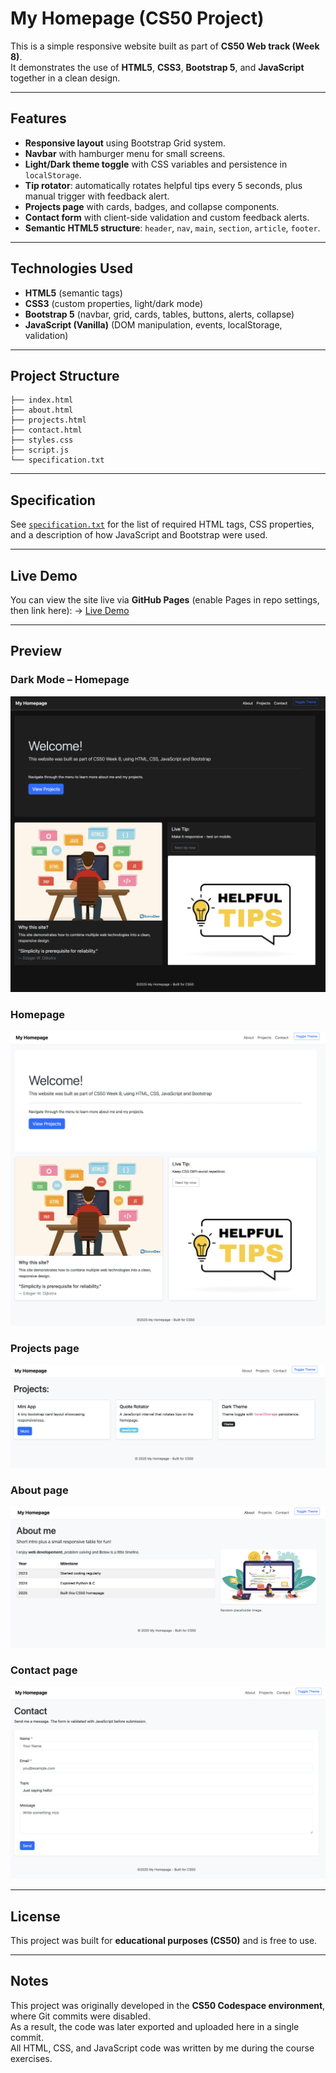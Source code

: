 # My Homepage (CS50 Project)

This is a simple responsive website built as part of **CS50 Web track (Week 8)**.  
It demonstrates the use of **HTML5**, **CSS3**, **Bootstrap 5**, and **JavaScript** together in a clean design.

---

## Features
- **Responsive layout** using Bootstrap Grid system.
- **Navbar** with hamburger menu for small screens.
- **Light/Dark theme toggle** with CSS variables and persistence in `localStorage`.
- **Tip rotator**: automatically rotates helpful tips every 5 seconds, plus manual trigger with feedback alert.
- **Projects page** with cards, badges, and collapse components.
- **Contact form** with client-side validation and custom feedback alerts.
- **Semantic HTML5 structure**: `header`, `nav`, `main`, `section`, `article`, `footer`.

---

## Technologies Used
- **HTML5** (semantic tags)
- **CSS3** (custom properties, light/dark mode)
- **Bootstrap 5** (navbar, grid, cards, tables, buttons, alerts, collapse)
- **JavaScript (Vanilla)** (DOM manipulation, events, localStorage, validation)

---

## Project Structure
```
├── index.html
├── about.html
├── projects.html
├── contact.html
├── styles.css
├── script.js
└── specification.txt
```

---

## Specification
See [`specification.txt`](specification.txt) for the list of required HTML tags, CSS properties, and a description of how JavaScript and Bootstrap were used.

---

## Live Demo
You can view the site live via **GitHub Pages** (enable Pages in repo settings, then link here):
&rarr; [Live Demo](https://andrewkm05.github.io/cs50-homepage)

---

## Preview

### Dark Mode – Homepage
![Dark mode screenshot](images/dark-mode.png)

### Homepage
![Homepage screenshot](images/Homepage.png)

### Projects page
![Projects screenshot](images/Projects.png)

### About page
![About screenshot](images/About.png)

### Contact page
![Contact screenshot](images/Contact.png)

---

## License
This project was built for **educational purposes (CS50)** and is free to use.

---

## Notes
This project was originally developed in the **CS50 Codespace environment**, where Git commits were disabled.  
As a result, the code was later exported and uploaded here in a single commit.  
All HTML, CSS, and JavaScript code was written by me during the course exercises.

